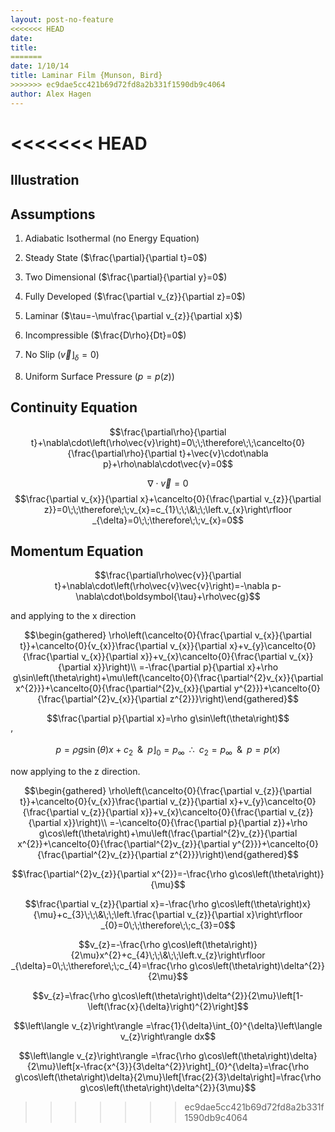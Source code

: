 ```yaml
---
layout: post-no-feature
<<<<<<< HEAD
date: 
title: 
=======
date: 1/10/14
title: Laminar Film {Munson, Bird}
>>>>>>> ec9dae5cc421b69d72fd8a2b331f1590db9c4064
author: Alex Hagen
---
```



<<<<<<< HEAD
=======
Illustration
------------

Assumptions
-----------

1.  Adiabatic Isothermal (no Energy Equation)

2.  Steady State ($\frac{\partial}{\partial t}=0$)

3.  Two Dimensional ($\frac{\partial}{\partial y}=0$)

4.  Fully Developed ($\frac{\partial v_{z}}{\partial z}=0$)

5.  Laminar ($\tau=-\mu\frac{\partial v_{z}}{\partial x}$)

6.  Incompressible ($\frac{D\rho}{Dt}=0$)

7.  No Slip ($\left.\vec{v}\right\rfloor _{\delta}=0$)

8.  Uniform Surface Pressure ($p=p\left(z\right)$)

Continuity Equation
-------------------

$$\frac{\partial\rho}{\partial t}+\nabla\cdot\left(\rho\vec{v}\right)=0\;\;\therefore\;\;\cancelto{0}{\frac{\partial\rho}{\partial t}+\vec{v}\cdot\nabla p}+\rho\nabla\cdot\vec{v}=0$$

$$\nabla\cdot\vec{v}=0$$
$$\frac{\partial v_{x}}{\partial x}+\cancelto{0}{\frac{\partial v_{z}}{\partial z}}=0\;\;\therefore\;\;v_{x}=c_{1}\;\;\&\;\;\left.v_{x}\right\rfloor _{\delta}=0\;\;\therefore\;\;v_{x}=0$$

Momentum Equation
-----------------

$$\frac{\partial\rho\vec{v}}{\partial t}+\nabla\cdot\left(\rho\vec{v}\vec{v}\right)=-\nabla p-\nabla\cdot\boldsymbol{\tau}+\rho\vec{g}$$

and applying to the x direction

$$\begin{gathered}
\rho\left(\cancelto{0}{\frac{\partial v_{x}}{\partial t}}+\cancelto{0}{v_{x}}\frac{\partial v_{x}}{\partial x}+v_{y}\cancelto{0}{\frac{\partial v_{x}}{\partial x}}+v_{x}\cancelto{0}{\frac{\partial v_{x}}{\partial x}}\right)\\
=-\frac{\partial p}{\partial x}+\rho g\sin\left(\theta\right)+\mu\left(\cancelto{0}{\frac{\partial^{2}v_{x}}{\partial x^{2}}}+\cancelto{0}{\frac{\partial^{2}v_{x}}{\partial y^{2}}}+\cancelto{0}{\frac{\partial^{2}v_{x}}{\partial z^{2}}}\right)\end{gathered}$$

$$\frac{\partial p}{\partial x}=\rho g\sin\left(\theta\right)$$ ’
$$p=\rho g\sin\left(\theta\right)x+c_{2}\;\;\&\;\;\left.p\right\rfloor _{0}=p_{\infty}\;\;\therefore\;\;c_{2}=p_{\infty}\;\;\&\;\;p=p\left(x\right)$$

now applying to the z direction.

$$\begin{gathered}
\rho\left(\cancelto{0}{\frac{\partial v_{z}}{\partial t}}+\cancelto{0}{v_{x}}\frac{\partial v_{z}}{\partial x}+v_{y}\cancelto{0}{\frac{\partial v_{z}}{\partial x}}+v_{x}\cancelto{0}{\frac{\partial v_{z}}{\partial x}}\right)\\
=-\cancelto{0}{\frac{\partial p}{\partial z}}+\rho g\cos\left(\theta\right)+\mu\left(\frac{\partial^{2}v_{z}}{\partial x^{2}}+\cancelto{0}{\frac{\partial^{2}v_{z}}{\partial y^{2}}}+\cancelto{0}{\frac{\partial^{2}v_{z}}{\partial z^{2}}}\right)\end{gathered}$$

$$\frac{\partial^{2}v_{z}}{\partial x^{2}}=-\frac{\rho g\cos\left(\theta\right)}{\mu}$$

$$\frac{\partial v_{z}}{\partial x}=-\frac{\rho g\cos\left(\theta\right)x}{\mu}+c_{3}\;\;\&\;\;\left.\frac{\partial v_{z}}{\partial x}\right\rfloor _{0}=0\;\;\therefore\;\;c_{3}=0$$

$$v_{z}=-\frac{\rho g\cos\left(\theta\right)}{2\mu}x^{2}+c_{4}\;\;\&\;\;\left.v_{z}\right\rfloor _{\delta}=0\;\;\therefore\;\;c_{4}=\frac{\rho g\cos\left(\theta\right)\delta^{2}}{2\mu}$$

$$v_{z}=\frac{\rho g\cos\left(\theta\right)\delta^{2}}{2\mu}\left[1-\left(\frac{x}{\delta}\right)^{2}\right]$$

$$\left\langle v_{z}\right\rangle =\frac{1}{\delta}\int_{0}^{\delta}\left\langle v_{z}\right\rangle dx$$

$$\left\langle v_{z}\right\rangle =\frac{\rho g\cos\left(\theta\right)\delta}{2\mu}\left[x-\frac{x^{3}}{3\delta^{2}}\right]_{0}^{\delta}=\frac{\rho g\cos\left(\theta\right)\delta}{2\mu}\left[\frac{2}{3}\delta\right]=\frac{\rho g\cos\left(\theta\right)\delta^{2}}{3\mu}$$
>>>>>>> ec9dae5cc421b69d72fd8a2b331f1590db9c4064
